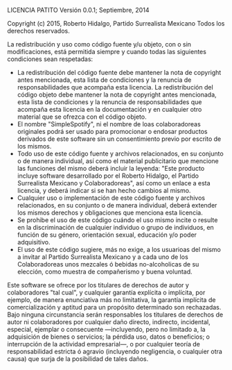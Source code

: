 LICENCIA PATITO
Versión 0.0.1; Septiembre, 2014

Copyright (c) 2015, Roberto Hidalgo, Partido Surrealista Mexicano
Todos los derechos reservados.

La redistribución y uso como código fuente y/u objeto, con o sin modificaciones, está permitida siempre y cuando todas las siguientes condiciones sean respetadas:

* La redistribución del código fuente debe mantener la nota de copyright antes mencionada, esta lista de condiciones y la renuncia de responsabilidades que acompaña esta licencia.
La redistribución del código objeto debe mantener la nota de copyright antes mencionada, esta lista de condiciones y la renuncia de responsabilidades que acompaña esta licencia en la documentación y en cualquier otro material que se ofrezca con el código objeto.
* El nombre "SimpleSpotify", ni el nombre de loas colaboradoreas originales podrá ser usado para promocionar o endosar productos derivados de este software sin un consentimiento previo por escrito de los mismos.
* Todo uso de este código fuente y archivos relacionados, en su conjunto o de manera individual, así como el material publicitario que mencione las funciones del mismo deberá incluir la leyenda: "Este producto incluye software desarrollado por el Roberto Hidalgo, el Partido Surrealista Mexicano y Colaboradoreas", así como un enlace a esta licencia, y deberá indicar si se han hecho cambios al mismo.
* Cualquier uso o implementación de este código fuente y archivos relacionados, en su conjunto o de manera individual, deberá extender los mismos derechos y obligaciones que menciona esta licencia.
* Se prohibe el uso de este código cuándo el uso mismo incite o resulte en la discriminación de cualquier individuo o grupo de individuos, en función de su género, orientación sexual, educación y/o poder adquisitivo.
* El uso de este código sugiere, más no exige, a los usuarioas del mismo a invitar al Partido Surrealista Mexicano y a cada uno de los Colaboradoreas unos mezcales ó bebidas no-alcoholicas de su elección, como muestra de compañerismo y buena voluntad.

Este software se ofrece por los titulares de derechos de autor y colaboradores "tal cual", y cualquier garantía explícita o implícita, por ejemplo, de manera enunciativa más no limitativa, la garantía implícita de comercialización y aptitud para un propósito determinado son rechazadas. Bajo ninguna circunstancia serán responsables los titulares de derechos de autor ni colaboradores por cualquier daño directo, indirecto, incidental, especial, ejemplar o consecuente —incluyendo, pero no limitado a, la adquisición de bienes o servicios; la pérdida uso, datos o beneficios; o interrupción de la actividad empresarial—, o por cualquier teoría de responsabilidad estricta ó agravio (incluyendo negligencia, o cualquier otra causa) que surja de la posibilidad de tales daños.